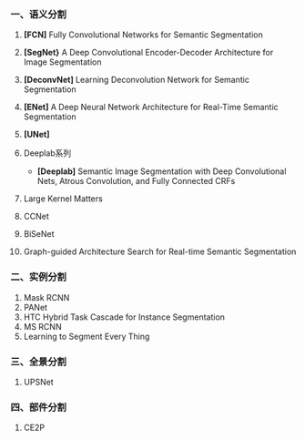 ### 一、语义分割     

1. **[FCN]** Fully Convolutional Networks for Semantic Segmentation      

2. **[SegNet}** A Deep Convolutional Encoder-Decoder Architecture for Image Segmentation      

3. **[DeconvNet]** Learning Deconvolution Network for Semantic Segmentation

4. **[ENet]** A Deep Neural Network Architecture for Real-Time Semantic Segmentation

5. **[UNet]**

6. Deeplab系列        
   * **[Deeplab]** Semantic Image Segmentation with Deep Convolutional Nets, Atrous Convolution, and Fully Connected CRFs        

7. Large Kernel Matters      


8. CCNet    

9. BiSeNet    

10. Graph-guided Architecture Search for Real-time Semantic Segmentation    


### 二、实例分割

1. Mask RCNN        
2. PANet          
4. HTC Hybrid Task Cascade for Instance Segmentation     
3. MS RCNN      
5. Learning to Segment Every Thing      


### 三、全景分割

1. UPSNet     

### 四、部件分割

1. CE2P        
